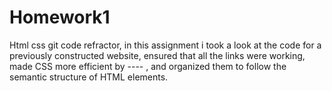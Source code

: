 # Homework1
Html css git code refractor,
in this assignment i took a look at the code for a previously constructed website, ensured that all the links were working, made CSS more efficient by ---- , and organized them to follow the semantic structure of HTML elements. 